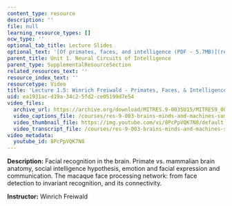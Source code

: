 ```yaml
---
content_type: resource
description: ''
file: null
learning_resource_types: []
ocw_type: ''
optional_tab_title: Lecture Slides
optional_text: '[Of primates, faces, and intelligence (PDF - 5.7MB)](resources/mitres_9_003sum15_lec1-5)'
parent_title: Unit 1. Neural Circuits of Intelligence
parent_type: SupplementalResourceSection
related_resources_text: ''
resource_index_text: ''
resourcetype: Video
title: 'Lecture 1.5: Winrich Freiwald - Primates, Faces, & Intelligence'
uid: ea1931ac-d19a-34c2-5fd2-ce05199d7e54
video_files:
  archive_url: https://archive.org/download/MITRES.9-003SU15/MITRES9_003SU15_Lecture_1-5_300k.mp4
  video_captions_file: /courses/res-9-003-brains-minds-and-machines-summer-course-summer-2015/d7da546a31b25f998fade7109cb6a795_8PcPpVQK7N8.vtt
  video_thumbnail_file: https://img.youtube.com/vi/8PcPpVQK7N8/default.jpg
  video_transcript_file: /courses/res-9-003-brains-minds-and-machines-summer-course-summer-2015/b7756e901d7ac65819cd8609c3dc3db5_8PcPpVQK7N8.pdf
video_metadata:
  youtube_id: 8PcPpVQK7N8
---
```


**Description:** Facial recognition in the brain. Primate vs. mammalian brain anatomy, social intelligence hypothesis, emotion and facial expression and communication. The macaque face processing network: from face detection to invariant recognition, and its connectivity.

**Instructor:** Winrich Freiwald